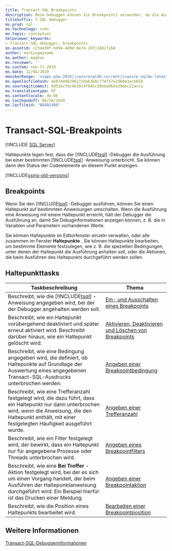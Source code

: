 ```yaml
---
title: Transact-SQL-Breakpoints
description: Beim Debuggen können Sie Breakpoints verwenden, um die Ausführung bei Bedarf anzuhalten. Hier finden Sie eine Liste mit Breakpointaufgaben mit Links zu Artikeln, in denen diese beschrieben werden.
titleSuffix: T-SQL debugger
ms.prod: sql
ms.technology: ssms
ms.topic: conceptual
helpviewer_keywords:
- Transact-SQL debugger, breakpoints
ms.assetid: c234430f-bd94-4d0d-9e74-2bf11681fa50
author: markingmyname
ms.author: maghan
ms.reviewer: ''
ms.custom: seo-lt-2019
ms.date: 12/04/2019
monikerRange: '>=aps-pdw-2016||=azuresqldb-current||=azure-sqldw-latest||>=sql-server-2016||=sqlallproducts-allversions||>=sql-server-linux-2017||=azuresqldb-mi-current'
ms.openlocfilehash: 4e6744d8296272dab3b8c774f57e2d60e3ac5858
ms.sourcegitcommit: 6d53ecfdc463914f045c20eda96da39dec22acca
ms.translationtype: HT
ms.contentlocale: de-DE
ms.lasthandoff: 08/26/2020
ms.locfileid: "88901499"
---
```

# <a name="transact-sql-breakpoints"></a>Transact-SQL-Breakpoints

 [!INCLUDE [SQL Server](../../includes/applies-to-version/sqlserver.md)]

Haltepunkte legen fest, dass der [!INCLUDE[tsql](../../includes/tsql-md.md)] -Debugger die Ausführung bei einer bestimmten [!INCLUDE[tsql](../../includes/tsql-md.md)] -Anweisung unterbricht. Sie können dann den Status der Codeelemente an diesem Punkt anzeigen.

[!INCLUDE[ssms-old-versions](../../includes/ssms-old-versions.md)]

## <a name="breakpoints"></a>Breakpoints

Wenn Sie den [!INCLUDE[tsql](../../includes/tsql-md.md)] -Debugger ausführen, können Sie einen Haltepunkt auf bestimmten Anweisungen umschalten. Wenn die Ausführung eine Anweisung mit einem Haltepunkt erreicht, hält der Debugger die Ausführung an, damit Sie Debuginformationen anzeigen können, z. B. die in Variablen und Parametern vorhandenen Werte.

Sie können Haltepunkte im Editorfenster einzeln verwalten, oder alle zusammen im Fenster **Haltepunkte** . Sie können Haltepunkte bearbeiten, um bestimmte Elemente festzulegen, wie z. B. die speziellen Bedingungen, unter denen der Haltepunkt die Ausführung anhalten soll, oder die Aktionen, die beim Ausführen des Haltepunkts durchgeführt werden sollen.

## <a name="breakpoint-tasks"></a>Haltepunkttasks  
  
|Taskbeschreibung|Thema|  
|----------------------|-----------|  
|Beschreibt, wie die [!INCLUDE[tsql](../../includes/tsql-md.md)] -Anweisung angegeben wird, bei der der Debugger angehalten werden soll.|[Ein- und Ausschalten eines Breakpoints](../../relational-databases/scripting/toggle-a-breakpoint.md)|  
|Beschreibt, wie ein Haltepunkt vorübergehend deaktiviert und später erneut aktiviert wird. Beschreibt darüber hinaus, wie ein Haltepunkt gelöscht wird.|[Aktivieren, Deaktivieren und Löschen von Breakpoints](../../relational-databases/scripting/enable-disable-and-delete-breakpoints.md)|  
|Beschreibt, wie eine Bedingung angegeben wird, die definiert, ob Haltepunkte auf Grundlage der Auswertung eines angegebenen Transact-SQL-Ausdrucks unterbrochen werden.|[Angeben einer Breakpointbedingung](../../relational-databases/scripting/specify-a-breakpoint-condition.md)|  
|Beschreibt, wie eine Trefferanzahl festgelegt wird, die dazu führt, dass ein Haltepunkt nur dann unterbrochen wird, wenn die Anweisung, die den Haltepunkt enthält, mit einer festgelegten Häufigkeit ausgeführt wurde.|[Angeben einer Trefferanzahl](../../relational-databases/scripting/specify-a-hit-count.md)|  
|Beschreibt, wie ein Filter festgelegt wird, der bewirkt, dass ein Haltepunkt nur für angegebene Prozesse oder Threads unterbrochen wird.|[Angeben eines Breakpointfilters](../../relational-databases/scripting/specify-a-breakpoint-filter.md)|  
|Beschreibt, wie eine **Bei Treffer** -Aktion festgelegt wird, bei der es sich um einen Vorgang handelt, der beim Ausführen der Haltepunktanweisung durchgeführt wird. Ein Beispiel hierfür ist das Drucken einer Meldung.|[Angeben einer Breakpointaktion](../../relational-databases/scripting/specify-a-breakpoint-action.md)|  
|Beschreibt, wie die Position eines Haltepunkts bearbeitet wird.|[Bearbeiten einer Breakpointposition](../../relational-databases/scripting/edit-a-breakpoint-location.md)|  
  
## <a name="see-also"></a>Weitere Informationen  
 [Transact-SQL-Debuggerinformationen](../../relational-databases/scripting/transact-sql-debugger-information.md)  
  
  

